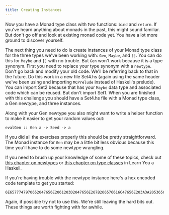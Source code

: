 ```yaml
---
title: Creating Instances
---
```


Now you have a Monad type class with two functions: `bind` and `return`.  If
you've heard anything about monads in the past, this might sound familiar.
But don't go off and look at existing monad code yet.  You have a lot more
ground to discover yourself.

The next thing you need to do is create instances of your Monad type class for
the three types we've been working with: `Gen`, `Maybe`, and `[]`. You can do this for
`Maybe` and `[]` with no trouble. But `Gen` won't work because it is a type synonym.
First you need to replace your type synonym with a `newtype`. Don't go back and
modify your old code. We'll be referring back to that in the future. Do this
work in a new file Set4.hs (again using the same header we've been using and
importing `MCPrelude` instead of Haskell's prelude). You can import Set2 because
that has your `Maybe` data type and associated code which can be reused. But don't
import Set1. When you are finished with this challenge you should have a Set4.hs
file with a Monad type class, a Gen newtype, and three instances.

Along with your Gen newtype you also might want to write a helper function to
make it easier to get your random values out:

    evalGen :: Gen a -> Seed -> a

If you did all the exercises properly this should be pretty straightforward. The
Monad instance for `Gen` may be a little bit less obvious because this time you'll
have to do some newtype wrangling.

If you need to brush up your knowledge of some of these topics, check out [this
chapter on
newtypes](http://learnyouahaskell.com/functors-applicative-functors-and-monoids#the-newtype-keyword)
or [this chapter on type
classes](http://learnyouahaskell.com/making-our-own-types-and-typeclasses#typeclasses-102)
in Learn You a Haskell.

If you're having trouble with the newtype instance here's a hex encoded code
template to get you started:

    6E6577747970652047656E2061203D2047656E207B206576616C47656E203A3A2053656564202D3E2028612C205365656429207DDADA696E7374616E6365204D6F6E61642047656E207768657265DA2020202072657475726E203D202E2E2EDA2020202062696E64203D202E2E2E

Again, if possible try not to use this. We're still leaving the hard bits out.
These things are worth fighting with for awhile.

